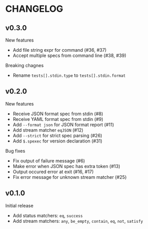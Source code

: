 # CHANGELOG

## v0.3.0

New features
- Add file string expr for command (#36, #37)
- Accept multiple specs from command line (#38, #39)

Breaking chagnes
- Rename `tests[].stdin.type` to `tests[].stdin.format`

## v0.2.0

New features
- Receive JSON format spec from stdin (#8)
- Receive YAML format spec from stdin (#9)
- Add `--format json` for JSON format report (#11)
- Add stream matcher `eqJSON` (#12)
- Add `--strict` for strict spec parsing (#26)
- Add `$.spexec` for version declaration (#31)

Bug fixes
- Fix output of failure message (#6)
- Make error when JSON spec has extra token (#13)
- Output occured error at exit (#16, #17)
- Fix error message for unknown stream matcher (#25)

## v0.1.0

Initial release

- Add status matchers: `eq`, `success`
- Add stream matchers: `any`, `be_empty`, `contain`, `eq`, `not`, `satisfy`

